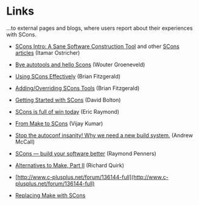 # Links

...to external pages and blogs, where users report about their experiences with SCons.

* [SCons Intro: A Sane Software Construction Tool](http://www.ostricher.com/2014/09/scons-intro/) and other [SCons articles](http://www.ostricher.com/tag/scons/) (Itamar Ostricher)

* [Bye autotools and hello Scons](http://brainbaking.com/bye-autotools-hello-scons/) (Wouter Groeneveld)

* [Using SCons Effectively](http://blog.bfitz.us/?p=1679) (Brian Fitzgerald)

* [Adding/Overriding SCons Tools](http://blog.bfitz.us/?p=2463) (Brian Fitzgerald)

* [Getting Started with SCons](http://cplus.about.com/od/introductiontoprogramming/a/Getting-Started-With-Scons.htm) (David Bolton)

* [SCons is full of win today](http://esr.ibiblio.org/?p=3089) (Eric Raymond)

* [From Make to SCons](http://www.bravegnu.org/blog/make-to-scons.html) (Vijay Kumar)

* [Stop the autoconf insanity! Why we need a new build system.](http://freecode.com/articles/stop-the-autoconf-insanity-why-we-need-a-new-build-system) (Andrew McCall)

* [SCons — build your software better](http://www.intenct.info/raymond.penners/2011/scons-build-better/) (Raymond Penners)

* [Alternatives to Make, Part II](http://blog.quirk.es/2008/10/alternatives-to-make-part-ii.html) (Richard Quirk)

* [http://www.c-plusplus.net/forum/136144-full](http://www.c-plusplus.net/forum/136144-full)

* [Replacing Make with SCons](http://theperpetualprototype.blogspot.de/2013/02/replacing-make-with-scons.html)

